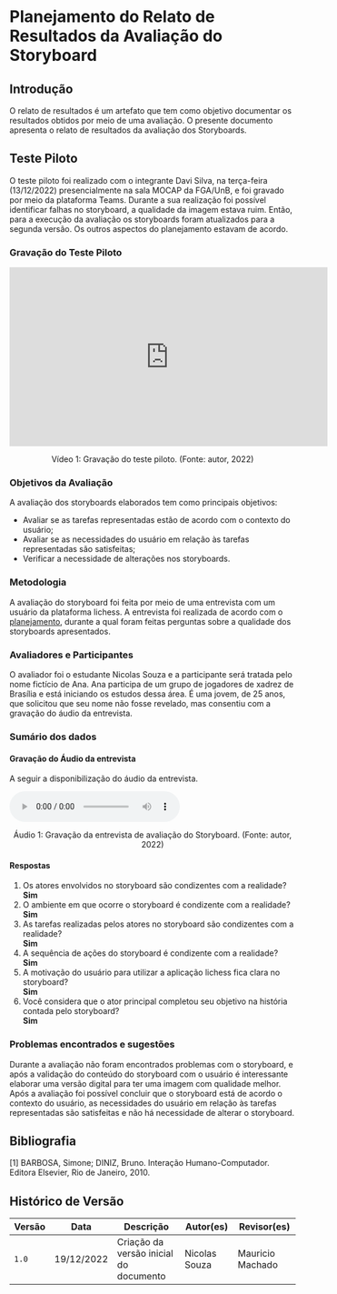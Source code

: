# Planejamento do Relato de Resultados da Avaliação do Storyboard

## Introdução

O relato de resultados é um artefato que tem como objetivo documentar os resultados obtidos por meio de uma avaliação. O presente documento apresenta o relato de resultados da avaliação dos Storyboards.

## Teste Piloto

O teste piloto foi realizado com o integrante Davi Silva, na terça-feira (13/12/2022) presencialmente na sala MOCAP da FGA/UnB, e foi gravado por meio da plataforma Teams. Durante a sua realização foi possível identificar falhas no storyboard, a qualidade da imagem estava ruim. Então, para a execução da avaliação os storyboards foram atualizados para a segunda versão. Os outros aspectos do planejamento estavam de acordo.

### Gravação do Teste Piloto

<center>
<iframe width="560" height="315" src="https://www.youtube.com/embed/J9YCxijQJ7M" title="YouTube video player" frameborder="0" allow="accelerometer; autoplay; clipboard-write; encrypted-media; gyroscope; picture-in-picture" allowfullscreen></iframe>
</center>

<div style="text-align: center">
<p>
Vídeo 1: Gravação do teste piloto. (Fonte: autor, 2022)
</p>
</div>

### Objetivos da Avaliação

A avaliação dos storyboards elaborados tem como principais objetivos:

- Avaliar se as tarefas representadas estão de acordo com o contexto do usuário;
- Avaliar se as necessidades do usuário em relação às tarefas representadas são satisfeitas;
- Verificar a necessidade de alterações nos storyboards.

### Metodologia

A avaliação do storyboard foi feita por meio de uma entrevista com um usuário da plataforma lichess. A entrevista foi realizada de acordo com o [planejamento](planejamento_avaliacao.md), durante a qual foram feitas perguntas sobre a qualidade dos storyboards apresentados.

### Avaliadores e Participantes

O avaliador foi o estudante Nicolas Souza e a participante será tratada pelo nome fictício de Ana. Ana participa de um grupo de jogadores de xadrez de Brasília e está iniciando os estudos dessa área. É uma jovem, de 25 anos, que solicitou que seu nome não fosse revelado, mas consentiu com a gravação do áudio da entrevista.

### Sumário dos dados

#### Gravação do Áudio da entrevista

A seguir a disponibilização do áudio da entrevista.

<audio controls>
  <source src="../assets/entrevista_sb.ogg" type="audio/ogg">
</audio>

<div style="text-align: center">
<p>
Áudio 1: Gravação da entrevista de avaliação do Storyboard. (Fonte: autor, 2022)
</p>
</div>

#### Respostas

<ol>
<li> Os atores envolvidos no storyboard são condizentes com a realidade?
    <br/> <b> Sim </b>
</li>
<li> O ambiente em que ocorre o storyboard é condizente com a realidade?
    <br/> <b> Sim </b>
</li>
<li> As tarefas realizadas pelos atores no storyboard são condizentes com a realidade?
    <br/> <b> Sim </b>
</li>
<li> A sequência de ações do storyboard é condizente com a realidade?
    <br/> <b> Sim </b>
</li>
<li> A motivação do usuário para utilizar a aplicação lichess fica clara no storyboard?
    <br/> <b> Sim </b>
</li>
<li> Você considera que o ator principal completou seu objetivo na história contada pelo storyboard?
    <br/> <b> Sim </b>
</li>
</ol>

### Problemas encontrados e sugestões

Durante a avaliação não foram encontrados problemas com o storyboard, e após a validação do conteúdo do storyboard com o usuário é interessante elaborar uma versão digital para ter uma imagem com qualidade melhor. Após a avaliação foi possível concluir que o storyboard está de acordo o contexto do usuário, as necessidades do usuário em relação às tarefas representadas são satisfeitas e não há necessidade de alterar o storyboard.

## Bibliografia

[1] BARBOSA, Simone; DINIZ, Bruno. Interação Humano-Computador. Editora Elsevier, Rio de Janeiro, 2010.

## Histórico de Versão

| Versão | Data  | Descrição                          | Autor(es)     |  Revisor(es)  |
| ------ | ----- | ---------------------------------- | ------------- | ------------- |
| `1.0`  | 19/12/2022      | Criação da versão inicial do documento | Nicolas Souza |  Mauricio Machado  |
